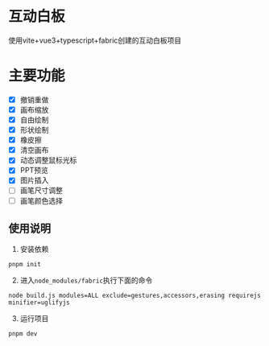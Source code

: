 # 互动白板

使用vite+vue3+typescript+fabric创建的互动白板项目

# 主要功能
- [x] 撤销重做
- [x] 画布缩放
- [x] 自由绘制
- [x] 形状绘制
- [x] 橡皮擦
- [x] 清空画布
- [x] 动态调整鼠标光标
- [x] PPT预览
- [x] 图片插入
- [ ] 画笔尺寸调整
- [ ] 画笔颜色选择

## 使用说明

1. 安装依赖
```
pnpm init
``` 

2. 进入`node_modules/fabric`执行下面的命令
```
node build.js modules=ALL exclude=gestures,accessors,erasing requirejs minifier=uglifyjs
```

3. 运行项目
```
pnpm dev
```